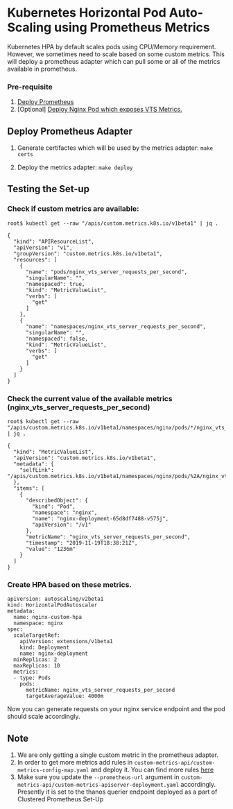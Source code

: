 # Kubernetes Horizontal Pod Auto-Scaling using Prometheus Metrics

Kubernetes HPA by default scales pods using CPU/Memory requirement. However, we sometimes need to scale based on some custom metrics. This will deploy a prometheus adapter which can pull some or all of the metrics available in prometheus. 

### Pre-requisite

1. [Deploy Prometheus](https://github.com/Thakurvaibhav/k8s/tree/master/monitoring#kubernetes-monitoring-and-alerting-in-less-than-5-minutes)
2. [Optional] [Deploy Nginx Pod which exposes VTS Metrics.](https://github.com/Thakurvaibhav/docker-library/tree/master/nginx-vts#nginx-and-vts-exporter-docker-files-and-kubernetes-deployment)

## Deploy Prometheus Adapter
	
1. Generate certifactes which will be used by the metrics adapter: `make certs`

2. Deploy the metrics adapter: `make deploy`

## Testing the Set-up

### Check if custom metrics are available: 
```
root$ kubectl get --raw "/apis/custom.metrics.k8s.io/v1beta1" | jq .

{
  "kind": "APIResourceList",
  "apiVersion": "v1",
  "groupVersion": "custom.metrics.k8s.io/v1beta1",
  "resources": [
    {
      "name": "pods/nginx_vts_server_requests_per_second",
      "singularName": "",
      "namespaced": true,
      "kind": "MetricValueList",
      "verbs": [
        "get"
      ]
    },
    {
      "name": "namespaces/nginx_vts_server_requests_per_second",
      "singularName": "",
      "namespaced": false,
      "kind": "MetricValueList",
      "verbs": [
        "get"
      ]
    }
  ]
}
```

### Check the current value of the available metrics (nginx_vts_server_requests_per_second)
```
root$ kubectl get --raw "/apis/custom.metrics.k8s.io/v1beta1/namespaces/nginx/pods/*/nginx_vts_server_requests_per_second" | jq .

{
  "kind": "MetricValueList",
  "apiVersion": "custom.metrics.k8s.io/v1beta1",
  "metadata": {
    "selfLink": "/apis/custom.metrics.k8s.io/v1beta1/namespaces/nginx/pods/%2A/nginx_vts_server_requests_per_second"
  },
  "items": [
    {
      "describedObject": {
        "kind": "Pod",
        "namespace": "nginx",
        "name": "nginx-deployment-65d8df7488-v575j",
        "apiVersion": "/v1"
      },
      "metricName": "nginx_vts_server_requests_per_second",
      "timestamp": "2019-11-19T18:38:21Z",
      "value": "1236m"
    }
  ]
}
```

### Create HPA based on these metrics. 
```
apiVersion: autoscaling/v2beta1
kind: HorizontalPodAutoscaler
metadata:
  name: nginx-custom-hpa
  namespace: nginx
spec:
  scaleTargetRef:
    apiVersion: extensions/v1beta1
    kind: Deployment
    name: nginx-deployment
  minReplicas: 2
  maxReplicas: 10
  metrics:
  - type: Pods
    pods:
      metricName: nginx_vts_server_requests_per_second
      targetAverageValue: 4000m
```
Now you can generate requests on your nginx service endpoint and the pod should scale accordingly. 

## Note

1. We are only getting a single custom metric in the prometheus adapter. 
2. In order to get more metrics add rules in `custom-metrics-api/custom-metrics-config-map.yaml` and deploy it. You can find more rules [here](https://github.com/DirectXMan12/k8s-prometheus-adapter/blob/5afd30edcfce7f1914591948ea71ec2b5b34af31/deploy/manifests/custom-metrics-config-map.yaml#L8)
3. Make sure you update the `--prometheus-url` argument in `custom-metrics-api/custom-metrics-apiserver-deployment.yaml` accordingly. Presently it is set to the thanos querier endpoint deployed as a part of Clustered Prometheus Set-Up
